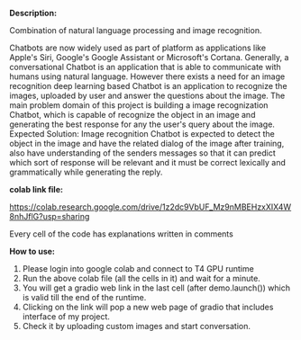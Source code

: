 **Description:**

 Combination of  natural language processing and image recognition.
 
 Chatbots are now widely used as part of platform as applications like Apple's Siri, Google's Google Assistant or Microsoft's Cortana. 
 Generally, a conversational Chatbot is an application that is able to communicate with humans using natural language. However there exists a need for an image recognition deep learning based Chatbot is an application to recognize the images, uploaded by user and answer the questions about the image. The main problem domain of this project is building a image recognization Chatbot, which is capable of recognize the object in an image and generating the best response for any the user's query about the image.
 Expected Solution: Image recognition Chatbot is expected to detect the object in the image and have the related dialog of the image after training, also have understanding of the senders messages so that it can predict which sort of response will be relevant and it must be correct lexically and grammatically while generating the reply.







**colab link file:**

https://colab.research.google.com/drive/1z2dc9VbUF_Mz9nMBEHzxXIX4W8nhJflG?usp=sharing

Every cell of the code has explanations written in comments

**How to use:**
1. Please login into google colab and connect to T4 GPU runtime
2. Run the above colab file (all the cells in it) and wait for a minute.
3. You will get a gradio web link in the last cell (after demo.launch()) which is valid till the end of the runtime.
4. Clicking on the link will pop a new web page of gradio that includes interface of my project.
5. Check it by uploading custom images and start conversation.
